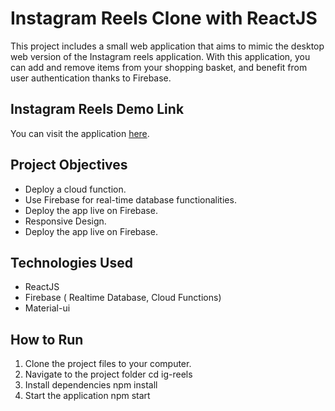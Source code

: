 # Instagram Reels Clone with ReactJS

This project includes a small web application that aims to mimic the desktop web version of the Instagram reels application. With this application, you can add and remove items from your shopping basket, and benefit from user authentication thanks to Firebase.

## Instagram Reels Demo Link
You can visit the application [here](https://ig-reels-c530c.web.app/). 

## Project Objectives

- Deploy a cloud function.
- Use Firebase for real-time database functionalities.
- Deploy the app live on Firebase.
- Responsive Design.
- Deploy the app live on Firebase.

## Technologies Used
- ReactJS
- Firebase ( Realtime Database, Cloud Functions)
- Material-ui


## How to Run
1. Clone the project files to your computer.
2. Navigate to the project folder cd ig-reels
3. Install dependencies npm install
4. Start the application npm start

